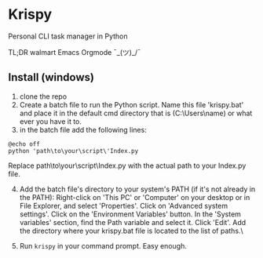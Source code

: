 # Krispy
Personal CLI task manager in Python

TL;DR walmart Emacs Orgmode ¯\_(ツ)_/¯
## Install (windows)
1. clone the repo
2. Create a batch file to run the Python script. Name this file 'krispy.bat' and place it in the default cmd directory that is (C:\Users\name) or what ever you have it to.
3. in the batch file add the following lines:
```
@echo off
python 'path\to\your\script\'Index.py
```
Replace path\to\your\script\Index.py with the actual path to your Index.py file.

4. Add the batch file's directory to your system's PATH (if it's not already in the PATH):
    Right-click on 'This PC' or 'Computer' on your desktop or in File Explorer, and select 'Properties'.
    Click on 'Advanced system settings'.
    Click on the 'Environment Variables' button.
    In the 'System variables' section, find the Path variable and select it. Click 'Edit'.
    Add the directory where your krispy.bat file is located to the list of paths.\

5. Run `krispy` in your command prompt.
Easy enough.

